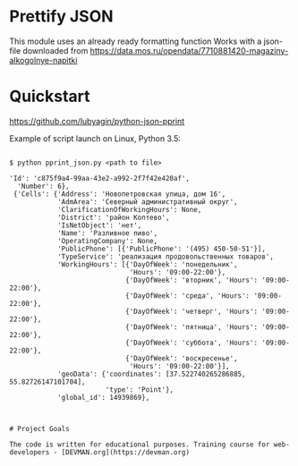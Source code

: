 # Prettify JSON

This module uses an already ready formatting function
Works with a json-file downloaded from https://data.mos.ru/opendata/7710881420-magaziny-alkogolnye-napitki

# Quickstart

https://github.com/lubyagin/python-json-pprint

Example of script launch on Linux, Python 3.5:

```#!bash

$ python pprint_json.py <path to file>

'Id': 'c875f9a4-99aa-43e2-a992-2f7f42e420af',
  'Number': 6},
 {'Cells': {'Address': 'Новопетровская улица, дом 16',
            'AdmArea': 'Северный административный округ',
            'ClarificationOfWorkingHours': None,
            'District': 'район Коптево',
            'IsNetObject': 'нет',
            'Name': 'Разливное пиво',
            'OperatingCompany': None,
            'PublicPhone': [{'PublicPhone': '(495) 450-50-51'}],
            'TypeService': 'реализация продовольственных товаров',
            'WorkingHours': [{'DayOfWeek': 'понедельник',
                              'Hours': '09:00-22:00'},
                             {'DayOfWeek': 'вторник', 'Hours': '09:00-22:00'},
                             {'DayOfWeek': 'среда', 'Hours': '09:00-22:00'},
                             {'DayOfWeek': 'четверг', 'Hours': '09:00-22:00'},
                             {'DayOfWeek': 'пятница', 'Hours': '09:00-22:00'},
                             {'DayOfWeek': 'суббота', 'Hours': '09:00-22:00'},
                             {'DayOfWeek': 'воскресенье',
                              'Hours': '09:00-22:00'}],
            'geoData': {'coordinates': [37.522740265286885, 55.82726147101704],
                        'type': 'Point'},
            'global_id': 14939869},



# Project Goals

The code is written for educational purposes. Training course for web-developers - [DEVMAN.org](https://devman.org)
